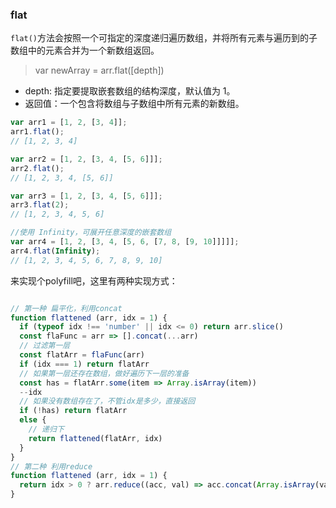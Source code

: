 ### flat

`flat()`方法会按照一个可指定的深度递归遍历数组，并将所有元素与遍历到的子数组中的元素合并为一个新数组返回。

> var newArray = arr.flat([depth])

- depth: 指定要提取嵌套数组的结构深度，默认值为 1。
- 返回值：一个包含将数组与子数组中所有元素的新数组。


```javascript
var arr1 = [1, 2, [3, 4]];
arr1.flat();
// [1, 2, 3, 4]

var arr2 = [1, 2, [3, 4, [5, 6]]];
arr2.flat();
// [1, 2, 3, 4, [5, 6]]

var arr3 = [1, 2, [3, 4, [5, 6]]];
arr3.flat(2);
// [1, 2, 3, 4, 5, 6]

//使用 Infinity，可展开任意深度的嵌套数组
var arr4 = [1, 2, [3, 4, [5, 6, [7, 8, [9, 10]]]]];
arr4.flat(Infinity);
// [1, 2, 3, 4, 5, 6, 7, 8, 9, 10]

```

来实现个polyfill吧，这里有两种实现方式：
```javascript

// 第一种 扁平化，利用concat
function flattened (arr, idx = 1) {
  if (typeof idx !== 'number' || idx <= 0) return arr.slice()
  const flaFunc = arr => [].concat(...arr)
  // 过滤第一层
  const flatArr = flaFunc(arr)
  if (idx === 1) return flatArr
  // 如果第一层还存在数组，做好遍历下一层的准备
  const has = flatArr.some(item => Array.isArray(item))
  --idx
  // 如果没有数组存在了，不管idx是多少，直接返回
  if (!has) return flatArr
  else {
    // 递归下
    return flattened(flatArr, idx)
  }
}
// 第二种 利用reduce
function flattened (arr, idx = 1) {
  return idx > 0 ? arr.reduce((acc, val) => acc.concat(Array.isArray(val) ? flattened(val, idx - 1) : val), []) : arr.slice()
}

```